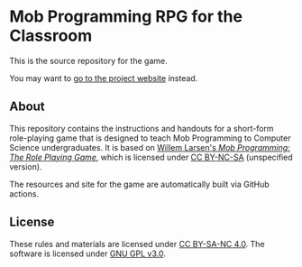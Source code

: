 # Mob Programming RPG for the Classroom

This is the source repository for the game.

You may want to [go to the project website](https://classroom-mob-game.github.io/) instead.

## About

This repository contains the instructions and handouts for a
short-form role-playing game that is designed to teach
Mob Programming to Computer Science undergraduates.
It is based on
[Willem Larsen's _Mob Programming: The Role Playing
Game_](https://github.com/willemlarsen/mobprogrammingrpg), which is licensed
under [CC BY-NC-SA](https://creativecommons.org/licenses/by-nc-sa/4.0/)
(unspecified version).

The resources and site for the game are automatically built
via GitHub actions.


## License

These rules and materials are licensed under 
[CC BY-SA-NC 4.0](https://creativecommons.org/licenses/by-nc-sa/4.0/).
The software is licensed under [GNU GPL v3.0](LICENSE).
